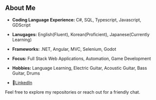 ## About Me

- **Coding Language Experience:** C#, SQL, Typescript, Javascript, GDScript
- **Lanugages:** English(Fluent), Korean(Proficient), Japanese(Currently Learning)
- **Frameworks:** .NET, Angular, MVC, Selenium, Godot
- **Focus:** Full Stack Web Applications, Automation, Game Development
- **Hobbies:** Language Learning, Electric Guitar, Acoustic Guitar, Bass Guitar, Drums

- 💼[LinkedIn](https://www.linkedin.com/in/daniel-lee-a94233b0/)

Feel free to explore my repositories or reach out for a friendly chat.
